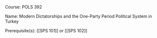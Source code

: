 




Course: POLS 392

Name: Modern Dictatorships and the One-Party Period Political System in Turkey

Prerequisite(s): [[SPS 101]] or [[SPS 102]]